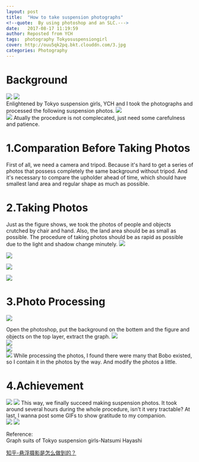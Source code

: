```yaml
---
layout: post
title:  "How to take suspension photographs"
<!--quote:  By using photoshop and an SLC.--->
date:   2017-08-17 11:19:59
author: Reposted from YCH
tags:  photography Tokyosuspensiongirl
cover: http://ouu5qk2pq.bkt.clouddn.com/3.jpg
categories: Photography
---
```


# Background
![](http://7xskc4.com1.z0.glb.clouddn.com/myblog4_2.jpg) 
![](http://7xskc4.com1.z0.glb.clouddn.com/myblog4_1.jpg)  
Enlightened by Tokyo suspension girls, YCH and I took the photographs and processed the following suspension photos.
![](http://7xskc4.com1.z0.glb.clouddn.com/myblog4_3.jpg)  
![](http://ouu5qk2pq.bkt.clouddn.com/3.jpg)
Atually the procedure is not complecated, just need some carefulness and patience.

# 1.Comparation Before Taking Photos 
First of all, we need a camera and tripod. Because it's hard to get a series of photos that possess completely the same background without tripod. And it's necessary to compare the upholder ahead of time, which should have smallest land area and regular shape as much as possible. 
  
# 2.Taking Photos  
Just as the figure shows, we took the photos of people and objects crutched by chair and hand. Also, the land area should be as small as possible. The procedure of taking photos should be as rapid as possible due to the light and shadow change minutely.
![](http://7xskc4.com1.z0.glb.clouddn.com/myblog4_4.png)  

![](http://7xskc4.com1.z0.glb.clouddn.com/myblog4_5.png)  

![](http://7xskc4.com1.z0.glb.clouddn.com/myblog4_6.png)  

![](http://7xskc4.com1.z0.glb.clouddn.com/myblog4_7.png)  

# 3.Photo Processing 
![](http://7xskc4.com1.z0.glb.clouddn.com/myblog4_8.png)  

Open the photoshop, put the background on the bottem and the figure and objects on the top layer, extract the graph. 
![](http://7xskc4.com1.z0.glb.clouddn.com/myblog4_9.png)  
![](http://7xskc4.com1.z0.glb.clouddn.com/myblog4_10.png)  
![](http://7xskc4.com1.z0.glb.clouddn.com/myblog4_12.png)  
![](http://7xskc4.com1.z0.glb.clouddn.com/myblog4_13.png) 
While processing the photos, I found there were many that Bobo existed, so I contain it in the photos by the way. And modify the photos a little.

# 4.Achievement   
![](http://7xskc4.com1.z0.glb.clouddn.com/myblog4_3.jpg) 
![](http://ouu5qk2pq.bkt.clouddn.com/3.jpg)
This way, we finally succeed making suspension photos. It took around several hours during the whole procedure, isn't it very tractable?
At last, I wanna post some GIFs to show gratitude to my companion.  
![](http://7xskc4.com1.z0.glb.clouddn.com/myblog4_ZY.gif) 
![](http://ouu5qk2pq.bkt.clouddn.com/2.gif)



Reference:  
Graph suits of Tokyo suspension girls-Natsumi Hayashi  

[知乎-悬浮摄影是怎么做到的？](https://www.zhihu.com/question/22577303)